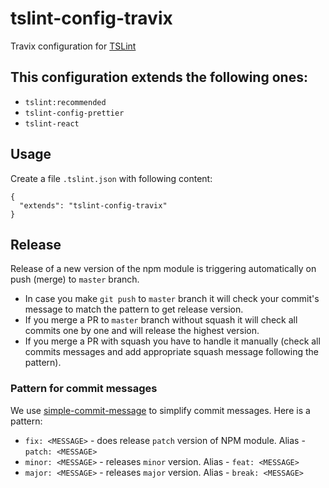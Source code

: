 # tslint-config-travix
Travix configuration for [TSLint](https://palantir.github.io/tslint/)

## This configuration extends the following ones:
* `tslint:recommended`
* `tslint-config-prettier`
* `tslint-react`

## Usage
Create a file `.tslint.json` with following content:
```
{
  "extends": "tslint-config-travix"
}
```

## Release
Release of a new version of the npm module is triggering automatically on push (merge) to `master` branch.

* In case you make `git push` to `master` branch it will check your commit's message to match the pattern to get release version.
* If you merge a PR to `master` branch without squash it will check all commits one by one and will release the highest version.
* If you merge a PR with squash you have to handle it manually (check all commits messages and add appropriate squash message following the pattern).

### Pattern for commit messages
We use [simple-commit-message](https://github.com/bahmutov/simple-commit-message) to simplify commit messages. Here is a pattern:
* `fix: <MESSAGE>` - does release `patch` version of NPM module. Alias - `patch: <MESSAGE>`
* `minor: <MESSAGE>` - releases `minor` version. Alias - `feat: <MESSAGE>`
* `major: <MESSAGE>` - releases `major` version. Alias - `break: <MESSAGE>`
